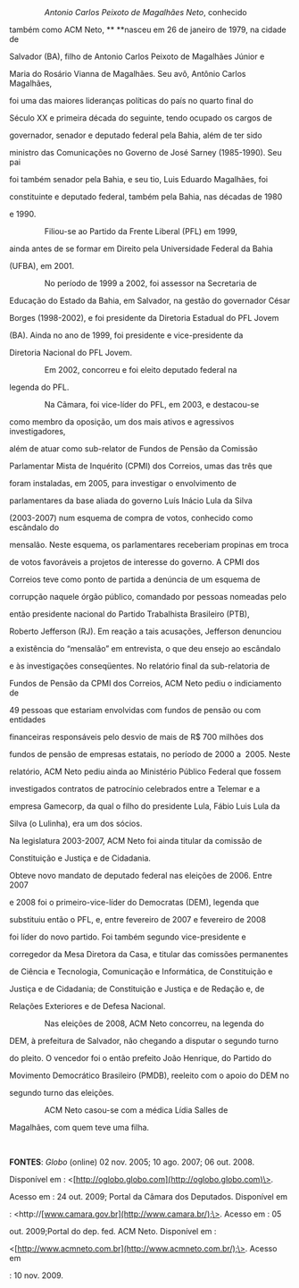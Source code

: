 

 



                *Antonio Carlos Peixoto de Magalhães Neto*, conhecido

também como ACM Neto, ** **nasceu em 26 de janeiro de 1979, na cidade de

Salvador (BA), filho de Antonio Carlos Peixoto de Magalhães Júnior e

Maria do Rosário Vianna de Magalhães. Seu avô, Antônio Carlos Magalhães,

foi uma das maiores lideranças políticas do país no quarto final do

Século XX e primeira década do seguinte, tendo ocupado os cargos de

governador, senador e deputado federal pela Bahia, além de ter sido

ministro das Comunicações no Governo de José Sarney (1985-1990). Seu pai

foi também senador pela Bahia, e seu tio, Luis Eduardo Magalhães, foi

constituinte e deputado federal, também pela Bahia, nas décadas de 1980

e 1990.



                Filiou-se ao Partido da Frente Liberal (PFL) em 1999,

ainda antes de se formar em Direito pela Universidade Federal da Bahia

(UFBA), em 2001.



                No período de 1999 a 2002, foi assessor na Secretaria de

Educação do Estado da Bahia, em Salvador, na gestão do governador César

Borges (1998-2002), e foi presidente da Diretoria Estadual do PFL Jovem

(BA). Ainda no ano de 1999, foi presidente e vice-presidente da

Diretoria Nacional do PFL Jovem.



                Em 2002, concorreu e foi eleito deputado federal na

legenda do PFL.



                Na Câmara, foi vice-líder do PFL, em 2003, e destacou-se

como membro da oposição, um dos mais ativos e agressivos investigadores,

além de atuar como sub-relator de Fundos de Pensão da Comissão

Parlamentar Mista de Inquérito (CPMI) dos Correios, umas das três que

foram instaladas, em 2005, para investigar o envolvimento de

parlamentares da base aliada do governo Luís Inácio Lula da Silva

(2003-2007) num esquema de compra de votos, conhecido como escândalo do

mensalão. Neste esquema, os parlamentares receberiam propinas em troca

de votos favoráveis a projetos de interesse do governo. A CPMI dos

Correios teve como ponto de partida a denúncia de um esquema de

corrupção naquele órgão público, comandado por pessoas nomeadas pelo

então presidente nacional do Partido Trabalhista Brasileiro (PTB),

Roberto Jefferson (RJ). Em reação a tais acusações, Jefferson denunciou

a existência do “mensalão” em entrevista, o que deu ensejo ao escândalo

e às investigações conseqüentes. No relatório final da sub-relatoria de

Fundos de Pensão da CPMI dos Correios, ACM Neto pediu o indiciamento de

49 pessoas que estariam envolvidas com fundos de pensão ou com entidades

financeiras responsáveis pelo desvio de mais de R\$ 700 milhões dos

fundos de pensão de empresas estatais, no período de 2000 a  2005. Neste

relatório, ACM Neto pediu ainda ao Ministério Público Federal que fossem

investigados contratos de patrocínio celebrados entre a Telemar e a

empresa Gamecorp, da qual o filho do presidente Lula, Fábio Luis Lula da

Silva (o Lulinha), era um dos sócios.



Na legislatura 2003-2007, ACM Neto foi ainda titular da comissão de

Constituição e Justiça e de Cidadania.



Obteve novo mandato de deputado federal nas eleições de 2006. Entre 2007

e 2008 foi o primeiro-vice-líder do Democratas (DEM), legenda que

substituiu então o PFL, e, entre fevereiro de 2007 e fevereiro de 2008

foi líder do novo partido. Foi também segundo vice-presidente e

corregedor da Mesa Diretora da Casa, e titular das comissões permanentes

de Ciência e Tecnologia, Comunicação e Informática, de Constituição e

Justiça e de Cidadania; de Constituição e Justiça e de Redação e, de

Relações Exteriores e de Defesa Nacional.



                Nas eleições de 2008, ACM Neto concorreu, na legenda do

DEM, à prefeitura de Salvador, não chegando a disputar o segundo turno

do pleito. O vencedor foi o então prefeito João Henrique, do Partido do

Movimento Democrático Brasileiro (PMDB), reeleito com o apoio do DEM no

segundo turno das eleições.



                ACM Neto casou-se com a médica Lídia Salles de

Magalhães, com quem teve uma filha.



 



**FONTES**: *Globo* (online) 02 nov. 2005; 10 ago. 2007; 06 out. 2008.

Disponível em : \<[http://oglobo.globo.com](http://oglobo.globo.com)\>.

Acesso em : 24 out. 2009; Portal da Câmara dos Deputados. Disponível em

: \<http://[www.camara.gov.br](http://www.camara.br/);\>. Acesso em : 05

out. 2009;Portal do dep. fed. ACM Neto. Disponível em :

\<[http://www.acmneto.com.br](http://www.acmneto.com.br/);\>. Acesso em

: 10 nov. 2009.

